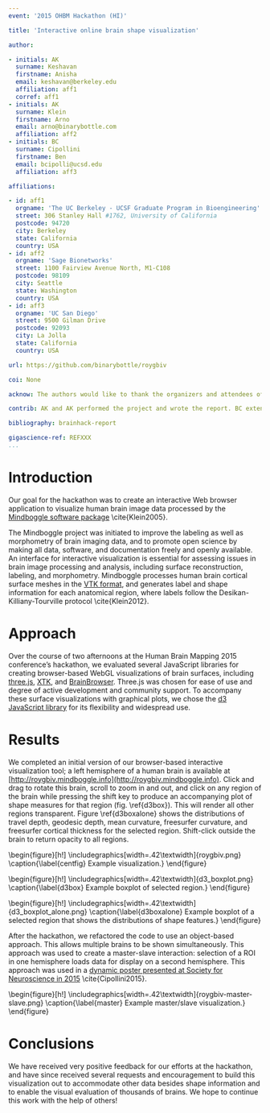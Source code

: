 ```yaml
---
event: '2015 OHBM Hackathon (HI)'

title: 'Interactive online brain shape visualization'

author:

- initials: AK
  surname: Keshavan
  firstname: Anisha
  email: keshavan@berkeley.edu
  affiliation: aff1
  corref: aff1
- initials: AK
  surname: Klein
  firstname: Arno
  email: arno@binarybottle.com
  affiliation: aff2
- initials: BC
  surname: Cipollini
  firstname: Ben
  email: bcipolli@ucsd.edu
  affiliation: aff3

affiliations:

- id: aff1
  orgname: 'The UC Berkeley - UCSF Graduate Program in Bioengineering'
  street: 306 Stanley Hall #1762, University of California
  postcode: 94720
  city: Berkeley
  state: California
  country: USA
- id: aff2
  orgname: 'Sage Bionetworks'
  street: 1100 Fairview Avenue North, M1-C108
  postcode: 98109
  city: Seattle
  state: Washington
  country: USA
- id: aff3
  orgname: 'UC San Diego'
  street: 9500 Gilman Drive
  postcode: 92093
  city: La Jolla
  state: California
  country: USA

url: https://github.com/binarybottle/roygbiv

coi: None

acknow: The authors would like to thank the organizers and attendees of the 2015 OHBM Hackathon. This project is supported in part by a grant from the NSF (award 1429999).

contrib: AK and AK performed the project and wrote the report. BC extended this work and is actively maintaining ROYGBIV.

bibliography: brainhack-report

gigascience-ref: REFXXX
...
```


# Introduction
Our goal for the hackathon was to create an interactive Web browser application to visualize human brain image data processed by the [Mindboggle software package](http://mindboggle.info/) \cite{Klein2005}.

The Mindboggle project was initiated to improve the labeling as well as morphometry of brain imaging data, and to promote open science by making all data, software, and documentation freely and openly available. An interface for interactive visualization is essential for assessing issues in brain image processing and analysis, including surface reconstruction, labeling, and morphometry. Mindboggle processes human brain cortical surface meshes in the [VTK format](http://www.vtk.org/), and generates label and shape information for each anatomical region, where labels follow the Desikan-Killiany-Tourville protocol \cite{Klein2012}.

# Approach
Over the course of two afternoons at the Human Brain Mapping 2015 conference’s hackathon, we evaluated several JavaScript libraries for creating browser-based WebGL visualizations of brain surfaces, including [three.js](http://threejs.org/), [XTK](https://github.com/xtk/X\#readme), and [BrainBrowser](https://brainbrowser.cbrain.mcgill.ca/). Three.js was chosen for ease of use and degree of active development and community support. To accompany these surface visualizations with graphical plots, we chose the [d3 JavaScript library](http://d3js.org/) for its flexibility and widespread use.

# Results
We completed an initial version of our browser-based interactive visualization tool; a left hemisphere of a human brain is available at [http://roygbiv.mindboggle.info](http://roygbiv.mindboggle.info). Click and drag to rotate this brain, scroll to zoom in and out, and click on any region of the brain while pressing the shift key to produce an accompanying plot of shape measures for that region (fig. \ref{d3box}). This will render all other regions transparent. Figure \ref{d3boxalone} shows  the distributions of travel depth, geodesic depth, mean curvature, freesurfer curvature, and freesurfer cortical thickness for the selected region. Shift-click outside the brain to return opacity to all regions.

\begin{figure}[h!] \includegraphics[width=.42\textwidth]{roygbiv.png} \caption{\label{centfig} Example visualization.} \end{figure}

\begin{figure}[h!] \includegraphics[width=.42\textwidth]{d3_boxplot.png} \caption{\label{d3box} Example boxplot of selected region.} \end{figure}

\begin{figure}[h!] \includegraphics[width=.42\textwidth]{d3_boxplot_alone.png} \caption{\label{d3boxalone} Example boxplot of a selected region that shows the distributions of shape features.} \end{figure}


After the hackathon, we refactored the code to use an object-based approach. This allows multiple brains to be shown simultaneously. This approach was used to create a master-slave interaction: selection of a ROI in one hemisphere loads data for display on a second hemisphere. This approach was used in a [dynamic poster presented at Society for Neuroscience in 2015](http://cseweb.ucsd.edu/~bcipolli/docs/posters/SfN2015/) \cite{Cipollini2015}.

\begin{figure}[h!] \includegraphics[width=.42\textwidth]{roygbiv-master-slave.png} \caption{\label{master} Example master/slave visualization.} \end{figure}

# Conclusions

We have received very positive feedback for our efforts at the hackathon, and have since received several requests and encouragement to build this visualization out to accommodate other data besides shape information and to enable the visual evaluation of thousands of brains. We hope to continue this work with the help of others!



